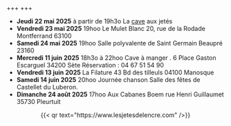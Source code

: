 +++
+++

- **Jeudi 22 mai 2025** à partir de 19h3o La [cave](cave) aux jetés
- **Vendredi 23 mai 2025** 19hoo Le Mulet Blanc 20, rue de la Rodade Montferrand 63100
- **Samedi 24 mai 2025** 19hoo Salle polyvalente de Saint Germain Beaupré 23160
- **Mercredi 11 juin 2025** 18h3o à 22hoo Cave à manger . 6 Place Gaston Escarguel 34200 Sète Réservation : 04 67 51 54 90
- **Vendredi 13 juin 2025** La Filature 43 Bd des tilleuls 04100 Manosque
- **Samedi 14 juin 2025** 20hoo Journée chanson Salle des fêtes de Castellet du Luberon.
- **Dimanche 24 août 2025** 17hoo Aux Cabanes Boem rue Henri  Guillaumet 35730 Pleurtuit


<center>{{< qr text="https://www.lesjetesdelencre.com" />}}</center>

